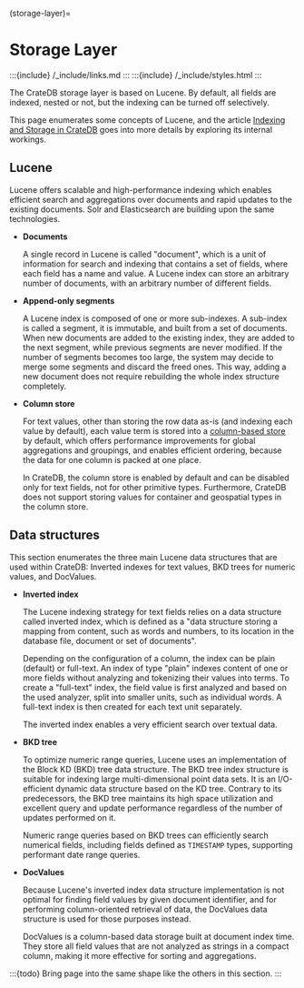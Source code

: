 (storage-layer)=
# Storage Layer

:::{include} /_include/links.md
:::
:::{include} /_include/styles.html
:::

The CrateDB storage layer is based on Lucene. By default, all fields are indexed,
nested or not, but the indexing can be turned off selectively.

This page enumerates some concepts of Lucene, and the article [Indexing and Storage in
CrateDB] goes into more details by exploring its internal workings.


## Lucene

Lucene offers scalable and high-performance indexing which enables efficient search and
aggregations over documents and rapid updates to the existing documents. Solr and
Elasticsearch are building upon the same technologies.

- **Documents**

  A single record in Lucene is called "document", which is a unit of information for search
  and indexing that contains a set of fields, where each field has a name and value. A Lucene
  index can store an arbitrary number of documents, with an arbitrary number of different fields.

- **Append-only segments**

  A Lucene index is composed of one or more sub-indexes. A sub-index is called a segment,
  it is immutable, and built from a set of documents. When new documents are added to the
  existing index, they are added to the next segment, while previous segments are never
  modified. If the number of segments becomes too large, the system may decide to merge
  some segments and discard the freed ones. This way, adding a new document does not require
  rebuilding the whole index structure completely.

- **Column store**

  For text values, other than storing the row data as-is (and indexing each value by default),
  each value term is stored into a [column-based store] by default, which offers performance
  improvements for global aggregations and groupings, and enables efficient ordering, because
  the data for one column is packed at one place.

  In CrateDB, the column store is enabled by default and can be disabled only for text fields,
  not for other primitive types. Furthermore, CrateDB does not support storing values for
  container and geospatial types in the column store.

## Data structures

This section enumerates the three main Lucene data structures that are used within
CrateDB: Inverted indexes for text values, BKD trees for numeric values, and DocValues.

- **Inverted index**

  The Lucene indexing strategy for text fields relies on a data structure called inverted
  index, which is defined as a "data structure storing a mapping from content, such as
  words and numbers, to its location in the database file, document or set of documents".

  Depending on the configuration of a column, the index can be plain (default) or full-text.
  An index of type "plain" indexes content of one or more fields without analyzing and
  tokenizing their values into terms. To create a "full-text" index, the field value is
  first analyzed and based on the used analyzer, split into smaller units, such as
  individual words. A full-text index is then created for each text unit separately.

  The inverted index enables a very efficient search over textual data.

- **BKD tree**

  To optimize numeric range queries, Lucene uses an implementation of the Block KD (BKD)
  tree data structure. The BKD tree index structure is suitable for indexing large
  multi-dimensional point data sets. It is an I/O-efficient dynamic data structure based
  on the KD tree. Contrary to its predecessors, the BKD tree maintains its high space
  utilization and excellent query and update performance regardless of the number of
  updates performed on it.

  Numeric range queries based on BKD trees can efficiently search numerical fields,
  including fields defined as `TIMESTAMP` types, supporting performant date range
  queries.

- **DocValues**

  Because Lucene's inverted index data structure implementation is not optimal for
  finding field values by given document identifier, and for performing column-oriented
  retrieval of data, the DocValues data structure is used for those purposes instead.

  DocValues is a column-based data storage built at document index time. They store
  all field values that are not analyzed as strings in a compact column, making it more
  effective for sorting and aggregations.


:::{todo}
Bring page into the same shape like the others in this section.
:::


[column-based store]: https://cratedb.com/docs/crate/reference/en/latest/general/ddl/storage.html
[Indexing and Storage in CrateDB]: https://cratedb.com/blog/indexing-and-storage-in-cratedb
